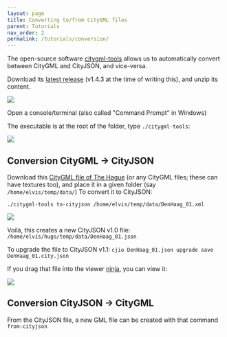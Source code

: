 ```yaml
---
layout: page
title: Converting to/from CityGML files
parent: Tutorials
nav_order: 2
permalink: /tutorials/conversion/
---
```


The open-source software [citygml-tools](https://github.com/citygml4j/citygml-tools) allows us to automatically convert between CityGML and CityJSON, and vice-versa. 

Download its [latest release](https://github.com/citygml4j/citygml-tools/releases) (v1.4.3 at the time of writing this), and unzip its content.

![](../files/c-download.png)

Open a console/terminal (also called "Command Prompt" in Windows)

The executable is at the root of the folder, type `./citygml-tools`:

![](../files/c-help.png)




## Conversion CityGML -> CityJSON


Download this [CityGML file of The Hague](https://3d.bk.tudelft.nl/opendata/cityjson/citygml/DenHaag_01.xml) (or any CityGML files; these can have textures too), and place it in a given folder (say `/home/elvis/temp/data/`)
To convert it to CityJSON:

```
./citygml-tools to-cityjson /home/elvis/temp/data/DenHaag_01.xml
```

![](../files/c-tocityjson.png)

Voilà, this creates a new CityJSON v1.0 file: `/home/elvis/hugo/temp/data/DenHaag_01.json`

To upgrade the file to CityJSON v1.1: `cjio DenHaag_01.json upgrade save DenHaag_01.city.json`

If you drag that file into the viewer [ninja](https://ninja.cityjson.org/), you can view it:

![](../files/c-ninja.png)


## Conversion CityJSON -> CityGML

From the CityJSON file, a new GML file can be created with that command `from-cityjson`



